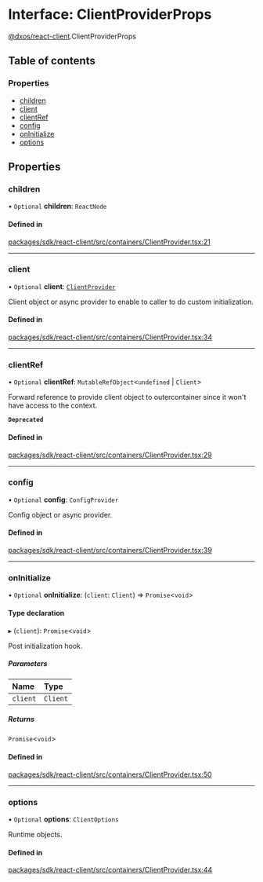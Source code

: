 # Interface: ClientProviderProps

[@dxos/react-client](../modules/dxos_react_client.md).ClientProviderProps

## Table of contents

### Properties

- [children](dxos_react_client.ClientProviderProps.md#children)
- [client](dxos_react_client.ClientProviderProps.md#client)
- [clientRef](dxos_react_client.ClientProviderProps.md#clientref)
- [config](dxos_react_client.ClientProviderProps.md#config)
- [onInitialize](dxos_react_client.ClientProviderProps.md#oninitialize)
- [options](dxos_react_client.ClientProviderProps.md#options)

## Properties

### children

• `Optional` **children**: `ReactNode`

#### Defined in

[packages/sdk/react-client/src/containers/ClientProvider.tsx:21](https://github.com/dxos/dxos/blob/32ae9b579/packages/sdk/react-client/src/containers/ClientProvider.tsx#L21)

___

### client

• `Optional` **client**: [`ClientProvider`](../modules/dxos_react_client.md#clientprovider-1)

Client object or async provider to enable to caller to do custom initialization.

#### Defined in

[packages/sdk/react-client/src/containers/ClientProvider.tsx:34](https://github.com/dxos/dxos/blob/32ae9b579/packages/sdk/react-client/src/containers/ClientProvider.tsx#L34)

___

### clientRef

• `Optional` **clientRef**: `MutableRefObject`<`undefined` \| `Client`\>

Forward reference to provide client object to outercontainer since it won't have access to the context.

**`Deprecated`**

#### Defined in

[packages/sdk/react-client/src/containers/ClientProvider.tsx:29](https://github.com/dxos/dxos/blob/32ae9b579/packages/sdk/react-client/src/containers/ClientProvider.tsx#L29)

___

### config

• `Optional` **config**: `ConfigProvider`

Config object or async provider.

#### Defined in

[packages/sdk/react-client/src/containers/ClientProvider.tsx:39](https://github.com/dxos/dxos/blob/32ae9b579/packages/sdk/react-client/src/containers/ClientProvider.tsx#L39)

___

### onInitialize

• `Optional` **onInitialize**: (`client`: `Client`) => `Promise`<`void`\>

#### Type declaration

▸ (`client`): `Promise`<`void`\>

Post initialization hook.

##### Parameters

| Name | Type |
| :------ | :------ |
| `client` | `Client` |

##### Returns

`Promise`<`void`\>

#### Defined in

[packages/sdk/react-client/src/containers/ClientProvider.tsx:50](https://github.com/dxos/dxos/blob/32ae9b579/packages/sdk/react-client/src/containers/ClientProvider.tsx#L50)

___

### options

• `Optional` **options**: `ClientOptions`

Runtime objects.

#### Defined in

[packages/sdk/react-client/src/containers/ClientProvider.tsx:44](https://github.com/dxos/dxos/blob/32ae9b579/packages/sdk/react-client/src/containers/ClientProvider.tsx#L44)
